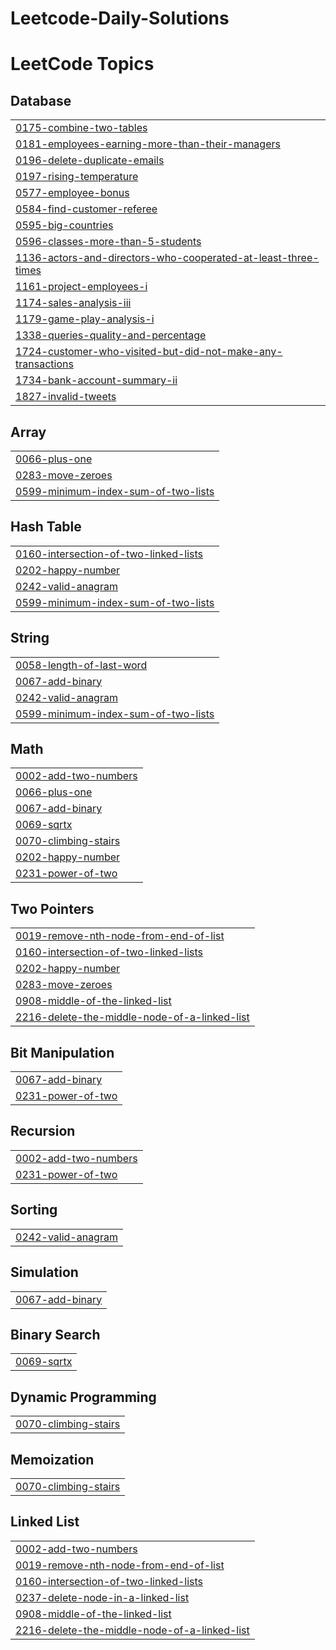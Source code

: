 # Leetcode-Daily-Solutions
<!---LeetCode Topics Start-->
# LeetCode Topics
## Database
|  |
| ------- |
| [0175-combine-two-tables](https://github.com/HariniSenthilkumar2305/Leetcode-Daily-Solutions/tree/master/0175-combine-two-tables) |
| [0181-employees-earning-more-than-their-managers](https://github.com/HariniSenthilkumar2305/Leetcode-Daily-Solutions/tree/master/0181-employees-earning-more-than-their-managers) |
| [0196-delete-duplicate-emails](https://github.com/HariniSenthilkumar2305/Leetcode-Daily-Solutions/tree/master/0196-delete-duplicate-emails) |
| [0197-rising-temperature](https://github.com/HariniSenthilkumar2305/Leetcode-Daily-Solutions/tree/master/0197-rising-temperature) |
| [0577-employee-bonus](https://github.com/HariniSenthilkumar2305/Leetcode-Daily-Solutions/tree/master/0577-employee-bonus) |
| [0584-find-customer-referee](https://github.com/HariniSenthilkumar2305/Leetcode-Daily-Solutions/tree/master/0584-find-customer-referee) |
| [0595-big-countries](https://github.com/HariniSenthilkumar2305/Leetcode-Daily-Solutions/tree/master/0595-big-countries) |
| [0596-classes-more-than-5-students](https://github.com/HariniSenthilkumar2305/Leetcode-Daily-Solutions/tree/master/0596-classes-more-than-5-students) |
| [1136-actors-and-directors-who-cooperated-at-least-three-times](https://github.com/HariniSenthilkumar2305/Leetcode-Daily-Solutions/tree/master/1136-actors-and-directors-who-cooperated-at-least-three-times) |
| [1161-project-employees-i](https://github.com/HariniSenthilkumar2305/Leetcode-Daily-Solutions/tree/master/1161-project-employees-i) |
| [1174-sales-analysis-iii](https://github.com/HariniSenthilkumar2305/Leetcode-Daily-Solutions/tree/master/1174-sales-analysis-iii) |
| [1179-game-play-analysis-i](https://github.com/HariniSenthilkumar2305/Leetcode-Daily-Solutions/tree/master/1179-game-play-analysis-i) |
| [1338-queries-quality-and-percentage](https://github.com/HariniSenthilkumar2305/Leetcode-Daily-Solutions/tree/master/1338-queries-quality-and-percentage) |
| [1724-customer-who-visited-but-did-not-make-any-transactions](https://github.com/HariniSenthilkumar2305/Leetcode-Daily-Solutions/tree/master/1724-customer-who-visited-but-did-not-make-any-transactions) |
| [1734-bank-account-summary-ii](https://github.com/HariniSenthilkumar2305/Leetcode-Daily-Solutions/tree/master/1734-bank-account-summary-ii) |
| [1827-invalid-tweets](https://github.com/HariniSenthilkumar2305/Leetcode-Daily-Solutions/tree/master/1827-invalid-tweets) |
## Array
|  |
| ------- |
| [0066-plus-one](https://github.com/HariniSenthilkumar2305/Leetcode-Daily-Solutions/tree/master/0066-plus-one) |
| [0283-move-zeroes](https://github.com/HariniSenthilkumar2305/Leetcode-Daily-Solutions/tree/master/0283-move-zeroes) |
| [0599-minimum-index-sum-of-two-lists](https://github.com/HariniSenthilkumar2305/Leetcode-Daily-Solutions/tree/master/0599-minimum-index-sum-of-two-lists) |
## Hash Table
|  |
| ------- |
| [0160-intersection-of-two-linked-lists](https://github.com/HariniSenthilkumar2305/Leetcode-Daily-Solutions/tree/master/0160-intersection-of-two-linked-lists) |
| [0202-happy-number](https://github.com/HariniSenthilkumar2305/Leetcode-Daily-Solutions/tree/master/0202-happy-number) |
| [0242-valid-anagram](https://github.com/HariniSenthilkumar2305/Leetcode-Daily-Solutions/tree/master/0242-valid-anagram) |
| [0599-minimum-index-sum-of-two-lists](https://github.com/HariniSenthilkumar2305/Leetcode-Daily-Solutions/tree/master/0599-minimum-index-sum-of-two-lists) |
## String
|  |
| ------- |
| [0058-length-of-last-word](https://github.com/HariniSenthilkumar2305/Leetcode-Daily-Solutions/tree/master/0058-length-of-last-word) |
| [0067-add-binary](https://github.com/HariniSenthilkumar2305/Leetcode-Daily-Solutions/tree/master/0067-add-binary) |
| [0242-valid-anagram](https://github.com/HariniSenthilkumar2305/Leetcode-Daily-Solutions/tree/master/0242-valid-anagram) |
| [0599-minimum-index-sum-of-two-lists](https://github.com/HariniSenthilkumar2305/Leetcode-Daily-Solutions/tree/master/0599-minimum-index-sum-of-two-lists) |
## Math
|  |
| ------- |
| [0002-add-two-numbers](https://github.com/HariniSenthilkumar2305/Leetcode-Daily-Solutions/tree/master/0002-add-two-numbers) |
| [0066-plus-one](https://github.com/HariniSenthilkumar2305/Leetcode-Daily-Solutions/tree/master/0066-plus-one) |
| [0067-add-binary](https://github.com/HariniSenthilkumar2305/Leetcode-Daily-Solutions/tree/master/0067-add-binary) |
| [0069-sqrtx](https://github.com/HariniSenthilkumar2305/Leetcode-Daily-Solutions/tree/master/0069-sqrtx) |
| [0070-climbing-stairs](https://github.com/HariniSenthilkumar2305/Leetcode-Daily-Solutions/tree/master/0070-climbing-stairs) |
| [0202-happy-number](https://github.com/HariniSenthilkumar2305/Leetcode-Daily-Solutions/tree/master/0202-happy-number) |
| [0231-power-of-two](https://github.com/HariniSenthilkumar2305/Leetcode-Daily-Solutions/tree/master/0231-power-of-two) |
## Two Pointers
|  |
| ------- |
| [0019-remove-nth-node-from-end-of-list](https://github.com/HariniSenthilkumar2305/Leetcode-Daily-Solutions/tree/master/0019-remove-nth-node-from-end-of-list) |
| [0160-intersection-of-two-linked-lists](https://github.com/HariniSenthilkumar2305/Leetcode-Daily-Solutions/tree/master/0160-intersection-of-two-linked-lists) |
| [0202-happy-number](https://github.com/HariniSenthilkumar2305/Leetcode-Daily-Solutions/tree/master/0202-happy-number) |
| [0283-move-zeroes](https://github.com/HariniSenthilkumar2305/Leetcode-Daily-Solutions/tree/master/0283-move-zeroes) |
| [0908-middle-of-the-linked-list](https://github.com/HariniSenthilkumar2305/Leetcode-Daily-Solutions/tree/master/0908-middle-of-the-linked-list) |
| [2216-delete-the-middle-node-of-a-linked-list](https://github.com/HariniSenthilkumar2305/Leetcode-Daily-Solutions/tree/master/2216-delete-the-middle-node-of-a-linked-list) |
## Bit Manipulation
|  |
| ------- |
| [0067-add-binary](https://github.com/HariniSenthilkumar2305/Leetcode-Daily-Solutions/tree/master/0067-add-binary) |
| [0231-power-of-two](https://github.com/HariniSenthilkumar2305/Leetcode-Daily-Solutions/tree/master/0231-power-of-two) |
## Recursion
|  |
| ------- |
| [0002-add-two-numbers](https://github.com/HariniSenthilkumar2305/Leetcode-Daily-Solutions/tree/master/0002-add-two-numbers) |
| [0231-power-of-two](https://github.com/HariniSenthilkumar2305/Leetcode-Daily-Solutions/tree/master/0231-power-of-two) |
## Sorting
|  |
| ------- |
| [0242-valid-anagram](https://github.com/HariniSenthilkumar2305/Leetcode-Daily-Solutions/tree/master/0242-valid-anagram) |
## Simulation
|  |
| ------- |
| [0067-add-binary](https://github.com/HariniSenthilkumar2305/Leetcode-Daily-Solutions/tree/master/0067-add-binary) |
## Binary Search
|  |
| ------- |
| [0069-sqrtx](https://github.com/HariniSenthilkumar2305/Leetcode-Daily-Solutions/tree/master/0069-sqrtx) |
## Dynamic Programming
|  |
| ------- |
| [0070-climbing-stairs](https://github.com/HariniSenthilkumar2305/Leetcode-Daily-Solutions/tree/master/0070-climbing-stairs) |
## Memoization
|  |
| ------- |
| [0070-climbing-stairs](https://github.com/HariniSenthilkumar2305/Leetcode-Daily-Solutions/tree/master/0070-climbing-stairs) |
## Linked List
|  |
| ------- |
| [0002-add-two-numbers](https://github.com/HariniSenthilkumar2305/Leetcode-Daily-Solutions/tree/master/0002-add-two-numbers) |
| [0019-remove-nth-node-from-end-of-list](https://github.com/HariniSenthilkumar2305/Leetcode-Daily-Solutions/tree/master/0019-remove-nth-node-from-end-of-list) |
| [0160-intersection-of-two-linked-lists](https://github.com/HariniSenthilkumar2305/Leetcode-Daily-Solutions/tree/master/0160-intersection-of-two-linked-lists) |
| [0237-delete-node-in-a-linked-list](https://github.com/HariniSenthilkumar2305/Leetcode-Daily-Solutions/tree/master/0237-delete-node-in-a-linked-list) |
| [0908-middle-of-the-linked-list](https://github.com/HariniSenthilkumar2305/Leetcode-Daily-Solutions/tree/master/0908-middle-of-the-linked-list) |
| [2216-delete-the-middle-node-of-a-linked-list](https://github.com/HariniSenthilkumar2305/Leetcode-Daily-Solutions/tree/master/2216-delete-the-middle-node-of-a-linked-list) |
<!---LeetCode Topics End-->